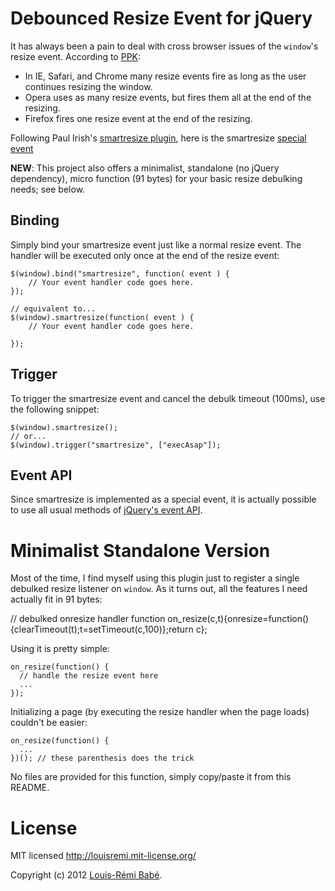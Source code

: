 Debounced Resize Event for jQuery
=================================

It has always been a pain to deal with cross browser issues of the `window`'s resize event.
According to [PPK](http://www.quirksmode.org/dom/events/resize.html#link1):

*	In IE, Safari, and Chrome many resize events fire as long as the user continues resizing the window.
*	Opera uses as many resize events, but fires them all at the end of the resizing.
*	Firefox fires one resize event at the end of the resizing.

Following Paul Irish's [smartresize plugin](http://paulirish.com/2009/throttled-smartresize-jquery-event-handler/),
here is the smartresize [special event](http://brandonaaron.net/blog/2009/06/4/jquery-edge-new-special-event-hooks)

**NEW**: This project also offers a minimalist, standalone (no jQuery dependency), micro function (91 bytes) for your basic resize debulking needs; see below.

Binding
-------

Simply bind your smartresize event just like a normal resize event. The handler will be executed only once at the end of the resize event:

	$(window).bind("smartresize", function( event ) {
		// Your event handler code goes here.
	});

	// equivalent to...
	$(window).smartresize(function( event ) {
		// Your event handler code goes here.
	
	});

Trigger
-------

To trigger the smartresize event and cancel the debulk timeout (100ms), use the following snippet:

	$(window).smartresize();
	// or...
	$(window).trigger("smartresize", ["execAsap"]);

Event API
---------

Since smartresize is implemented as a special event, it is actually possible to use all usual methods of [jQuery's event API](http://docs.jquery.com/Events).

Minimalist Standalone Version
=============================

Most of the time, I find myself using this plugin just to register a single debulked resize listener on `window`.
As it turns out, all the features I need actually fit in 91 bytes:

  // debulked onresize handler
  function on_resize(c,t){onresize=function(){clearTimeout(t);t=setTimeout(c,100)};return c};

Using it is pretty simple:

    on_resize(function() {
      // handle the resize event here
      ...
    });

Initializing a page (by executing the resize handler when the page loads) couldn't be easier:

    on_resize(function() {
      ...
    })(); // these parenthesis does the trick

No files are provided for this function, simply copy/paste it from this README.

License
=======

MIT licensed http://louisremi.mit-license.org/

Copyright (c) 2012 [Louis-Rémi Babé](http://twitter.com/louis_remi).